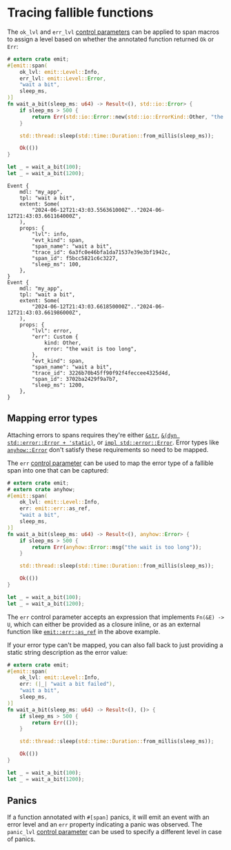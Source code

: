 # Tracing fallible functions

The `ok_lvl` and `err_lvl` [control parameters](../../reference/control-parameters.md) can be applied to span macros to assign a level based on whether the annotated function returned `Ok` or `Err`:

```rust
# extern crate emit;
#[emit::span(
    ok_lvl: emit::Level::Info,
    err_lvl: emit::Level::Error,
    "wait a bit",
    sleep_ms,
)]
fn wait_a_bit(sleep_ms: u64) -> Result<(), std::io::Error> {
    if sleep_ms > 500 {
        return Err(std::io::Error::new(std::io::ErrorKind::Other, "the wait is too long"));
    }

    std::thread::sleep(std::time::Duration::from_millis(sleep_ms));

    Ok(())
}

let _ = wait_a_bit(100);
let _ = wait_a_bit(1200);
```

```text
Event {
    mdl: "my_app",
    tpl: "wait a bit",
    extent: Some(
        "2024-06-12T21:43:03.556361000Z".."2024-06-12T21:43:03.661164000Z",
    ),
    props: {
        "lvl": info,
        "evt_kind": span,
        "span_name": "wait a bit",
        "trace_id": 6a3fc0e46bfa1da71537e39e3bf1942c,
        "span_id": f5bcc5821c6c3227,
        "sleep_ms": 100,
    },
}
Event {
    mdl: "my_app",
    tpl: "wait a bit",
    extent: Some(
        "2024-06-12T21:43:03.661850000Z".."2024-06-12T21:43:03.661986000Z",
    ),
    props: {
        "lvl": error,
        "err": Custom {
            kind: Other,
            error: "the wait is too long",
        },
        "evt_kind": span,
        "span_name": "wait a bit",
        "trace_id": 3226b70b45ff90f92f4feccee4325d4d,
        "span_id": 3702ba2429f9a7b7,
        "sleep_ms": 1200,
    },
}
```

## Mapping error types

Attaching errors to spans requires they're either [`&str`](https://doc.rust-lang.org/std/primitive.str.html), [`&(dyn std::error::Error + 'static)`](https://doc.rust-lang.org/std/error/trait.Error.html#impl-dyn+Error), or [`impl std::error::Error`](https://doc.rust-lang.org/std/error/trait.Error.html). Error types like [`anyhow::Error`](https://docs.rs/anyhow/latest/anyhow/) don't satisfy these requirements so need to be mapped.

The `err` [control parameter](../../reference/control-parameters.md) can be used to map the error type of a fallible span into one that can be captured:

```rust
# extern crate emit;
# extern crate anyhow;
#[emit::span(
    ok_lvl: emit::Level::Info,
    err: emit::err::as_ref,
    "wait a bit",
    sleep_ms,
)]
fn wait_a_bit(sleep_ms: u64) -> Result<(), anyhow::Error> {
    if sleep_ms > 500 {
        return Err(anyhow::Error::msg("the wait is too long"));
    }

    std::thread::sleep(std::time::Duration::from_millis(sleep_ms));

    Ok(())
}

let _ = wait_a_bit(100);
let _ = wait_a_bit(1200);
```

The `err` control parameter accepts an expression that implements `Fn(&E) -> U`, which can either be provided as a closure inline, or as an external function like [`emit::err::as_ref`](https://docs.rs/emit/1.0.0/emit/err/fn.as_ref.html) in the above example.

If your error type can't be mapped, you can also fall back to just providing a static string description as the error value:

```rust
# extern crate emit;
#[emit::span(
    ok_lvl: emit::Level::Info,
    err: (|_| "wait a bit failed"),
    "wait a bit",
    sleep_ms,
)]
fn wait_a_bit(sleep_ms: u64) -> Result<(), ()> {
    if sleep_ms > 500 {
        return Err(());
    }

    std::thread::sleep(std::time::Duration::from_millis(sleep_ms));

    Ok(())
}

let _ = wait_a_bit(100);
let _ = wait_a_bit(1200);
```

## Panics

If a function annotated with `#[span]` panics, it will emit an event with an error level and an `err` property indicating a panic was observed. The `panic_lvl` [control parameter](../../reference/control-parameters.md) can be used to specify a different level in case of panics.
